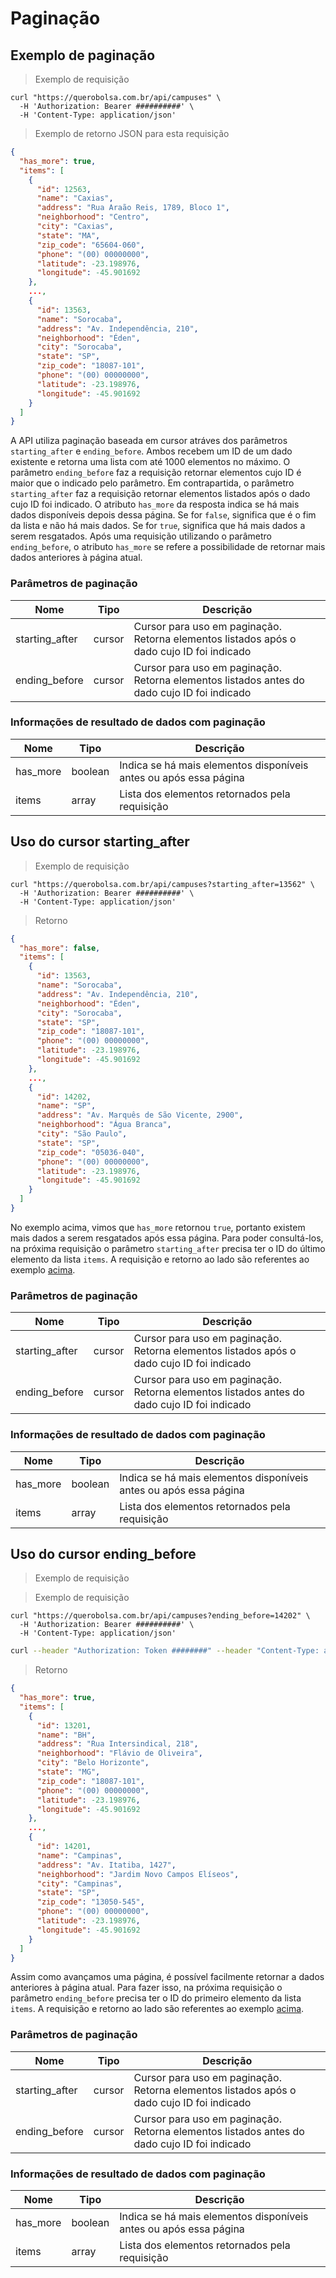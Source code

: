 # Paginação

## Exemplo de paginação

> Exemplo de requisição

```shell
curl "https://querobolsa.com.br/api/campuses" \
  -H 'Authorization: Bearer ##########' \
  -H 'Content-Type: application/json'
```

> Exemplo de retorno JSON para esta requisição

```json
{
  "has_more": true,
  "items": [
    {
      "id": 12563,
      "name": "Caxias",
      "address": "Rua Araão Reis, 1789, Bloco 1",
      "neighborhood": "Centro",
      "city": "Caxias",
      "state": "MA",
      "zip_code": "65604-060",
      "phone": "(00) 00000000",
      "latitude": -23.198976,
      "longitude": -45.901692
    },
    ...,
    {
      "id": 13563,
      "name": "Sorocaba",
      "address": "Av. Independência, 210",
      "neighborhood": "Éden",
      "city": "Sorocaba",
      "state": "SP",
      "zip_code": "18087-101",
      "phone": "(00) 00000000",
      "latitude": -23.198976,
      "longitude": -45.901692
    }
  ]
}
```

A API utiliza paginação baseada em cursor atráves dos parâmetros `starting_after` e `ending_before`. Ambos recebem um ID de um dado existente e retorna uma lista com até 1000 elementos no máximo.
O parâmetro `ending_before` faz a requisição retornar elementos cujo ID é maior que o indicado pelo parâmetro. Em contrapartida, o parâmetro `starting_after` faz a requisição retornar elementos listados após o dado cujo ID foi indicado.
O atributo `has_more` da resposta indica se há mais dados disponíveis depois dessa página. Se for `false`, significa que é o fim da lista e não há mais dados. Se for `true`, significa que há mais dados a serem resgatados. Após uma requisição utilizando o parâmetro `ending_before`, o atributo `has_more` se refere a possibilidade de retornar mais dados anteriores à página atual.

### Parâmetros de paginação

| Nome | Tipo | Descrição |
| ---- | ---- | --------- |
| starting_after | cursor | Cursor para uso em paginação. Retorna elementos listados após o dado cujo ID foi indicado |
| ending_before | cursor | Cursor para uso em paginação. Retorna elementos listados antes do dado cujo ID foi indicado |

### Informações de resultado de dados com paginação

| Nome | Tipo | Descrição |
| ---- | ---- | --------- |
| has_more | boolean | Indica se há mais elementos disponíveis antes ou após essa página |
| items | array | Lista dos elementos retornados pela requisição |

## Uso do cursor starting_after

> Exemplo de requisição

```shell
curl "https://querobolsa.com.br/api/campuses?starting_after=13562" \
  -H 'Authorization: Bearer ##########' \
  -H 'Content-Type: application/json'
```

> Retorno

```json
{
  "has_more": false,
  "items": [
    {
      "id": 13563,
      "name": "Sorocaba",
      "address": "Av. Independência, 210",
      "neighborhood": "Éden",
      "city": "Sorocaba",
      "state": "SP",
      "zip_code": "18087-101",
      "phone": "(00) 00000000",
      "latitude": -23.198976,
      "longitude": -45.901692
    },
    ...,
    {
      "id": 14202,
      "name": "SP",
      "address": "Av. Marquês de São Vicente, 2900",
      "neighborhood": "Água Branca",
      "city": "São Paulo",
      "state": "SP",
      "zip_code": "05036-040",
      "phone": "(00) 00000000",
      "latitude": -23.198976,
      "longitude": -45.901692
    }
  ]
}
```

No exemplo acima, vimos que `has_more` retornou `true`, portanto existem mais dados a serem resgatados após essa página. Para poder consultá-los, na próxima requisição o parâmetro `starting_after` precisa ter o ID do último elemento da lista `items`. A requisição e retorno ao lado são referentes ao exemplo [acima](#exemplo-de-paginacao).

### Parâmetros de paginação

| Nome | Tipo | Descrição |
| ---- | ---- | --------- |
| starting_after | cursor | Cursor para uso em paginação. Retorna elementos listados após o dado cujo ID foi indicado |
| ending_before | cursor | Cursor para uso em paginação. Retorna elementos listados antes do dado cujo ID foi indicado |

### Informações de resultado de dados com paginação

| Nome | Tipo | Descrição |
| ---- | ---- | --------- |
| has_more | boolean | Indica se há mais elementos disponíveis antes ou após essa página |
| items | array | Lista dos elementos retornados pela requisição |

## Uso do cursor ending_before

> Exemplo de requisição

> Exemplo de requisição

```shell
curl "https://querobolsa.com.br/api/campuses?ending_before=14202" \
  -H 'Authorization: Bearer ##########' \
  -H 'Content-Type: application/json'
```

```bash
curl --header "Authorization: Token ########" --header "Content-Type: application/json" https://queroalunos.com/api/v1/admissions?ending_before=12369
```

> Retorno

```json
{
  "has_more": true,
  "items": [
    {
      "id": 13201,
      "name": "BH",
      "address": "Rua Intersindical, 218",
      "neighborhood": "Flávio de Oliveira",
      "city": "Belo Horizonte",
      "state": "MG",
      "zip_code": "18087-101",
      "phone": "(00) 00000000",
      "latitude": -23.198976,
      "longitude": -45.901692
    },
    ...,
    {
      "id": 14201,
      "name": "Campinas",
      "address": "Av. Itatiba, 1427",
      "neighborhood": "Jardim Novo Campos Elíseos",
      "city": "Campinas",
      "state": "SP",
      "zip_code": "13050-545",
      "phone": "(00) 00000000",
      "latitude": -23.198976,
      "longitude": -45.901692
    }
  ]
}
```

Assim como avançamos uma página, é possível facilmente retornar a dados anteriores à página atual. Para fazer isso, na próxima requisição o parâmetro `ending_before` precisa ter o ID do primeiro elemento da lista `items`. A requisição e retorno ao lado são referentes ao exemplo [acima](#uso-do-cursor-starting_after).

### Parâmetros de paginação

| Nome | Tipo | Descrição |
| ---- | ---- | --------- |
| starting_after | cursor | Cursor para uso em paginação. Retorna elementos listados após o dado cujo ID foi indicado |
| ending_before | cursor | Cursor para uso em paginação. Retorna elementos listados antes do dado cujo ID foi indicado |

### Informações de resultado de dados com paginação

| Nome | Tipo | Descrição |
| ---- | ---- | --------- |
| has_more | boolean | Indica se há mais elementos disponíveis antes ou após essa página |
| items | array | Lista dos elementos retornados pela requisição |
